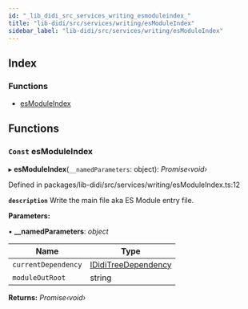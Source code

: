 ```yaml
---
id: "_lib_didi_src_services_writing_esmoduleindex_"
title: "lib-didi/src/services/writing/esModuleIndex"
sidebar_label: "lib-didi/src/services/writing/esModuleIndex"
---
```


## Index

### Functions

* [esModuleIndex](_lib_didi_src_services_writing_esmoduleindex_.md#const-esmoduleindex)

## Functions

### <a id="const-esmoduleindex" name="const-esmoduleindex"></a> `Const` esModuleIndex

▸ **esModuleIndex**(`__namedParameters`: object): *Promise‹void›*

Defined in packages/lib-didi/src/services/writing/esModuleIndex.ts:12

**`description`** Write the main file aka ES Module entry file.

**Parameters:**

▪ **__namedParameters**: *object*

Name | Type |
------ | ------ |
`currentDependency` | [IDidiTreeDependency](../interfaces/_lib_didi_src_types_machine_types_.ididitreedependency.md) |
`moduleOutRoot` | string |

**Returns:** *Promise‹void›*

